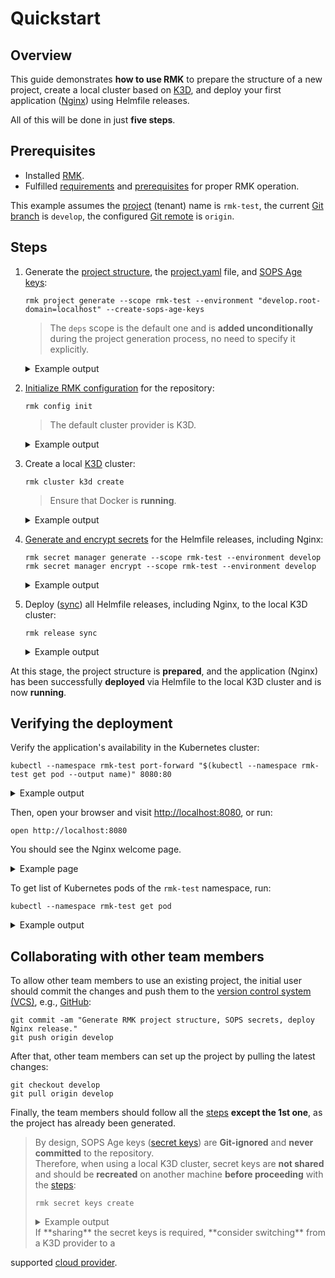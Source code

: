 # Quickstart

## Overview

This guide demonstrates **how to use RMK** to prepare the structure of a new project, create a local cluster based on
[K3D](configuration/configuration-management/init-k3d-provider.md),
and deploy your first application ([Nginx](https://nginx.org/)) using Helmfile releases.

All of this will be done in just **five steps**.

## Prerequisites

- Installed [RMK](index.md#installation).
- Fulfilled [requirements](index.md#requirements) and [prerequisites](configuration/project-management/preparation-of-project-repository.md#prerequisites) for proper RMK operation.

This example assumes the [project](configuration/project-management/requirement-for-project-repository.md) (tenant) name
is `rmk-test`, the
current [Git branch](https://docs.github.com/en/pull-requests/collaborating-with-pull-requests/proposing-changes-to-your-work-with-pull-requests/about-branches)
is `develop`, the
configured [Git remote](https://docs.github.com/en/get-started/getting-started-with-git/managing-remote-repositories)
is `origin`.

## Steps

1. Generate
   the [project structure](configuration/project-management/requirement-for-project-repository.md#expected-repository-structure),
   the [project.yaml](configuration/project-management/preparation-of-project-repository.md#projectyaml) file, and [SOPS
   Age keys](configuration/secrets-management/secrets-management.md#secret-keys):

   ```shell
   rmk project generate --scope rmk-test --environment "develop.root-domain=localhost" --create-sops-age-keys
   ```

   > The `deps` scope is the default one and is **added unconditionally** during the project generation process, no need
   to specify it explicitly.

   <details>
      <summary>Example output</summary>
      ```text
      2025-01-29T14:20:02.954+0100	INFO	file /home/user/rmk-test/etc/deps/develop/values/aws-cluster.yaml.gotmpl generated
      2025-01-29T14:20:02.956+0100	INFO	file /home/user/rmk-test/etc/deps/develop/values/azure-cluster.yaml.gotmpl generated
      2025-01-29T14:20:02.956+0100	INFO	file /home/user/rmk-test/etc/deps/develop/values/gcp-cluster.yaml.gotmpl generated
      2025-01-29T14:20:02.957+0100	INFO	file /home/user/rmk-test/etc/deps/develop/globals.yaml.gotmpl generated
      2025-01-29T14:20:02.957+0100	INFO	file /home/user/rmk-test/etc/deps/develop/releases.yaml generated
      2025-01-29T14:20:02.957+0100	INFO	file /home/user/rmk-test/etc/deps/develop/secrets/.spec.yaml.gotmpl generated
      2025-01-29T14:20:02.957+0100	INFO	file /home/user/rmk-test/etc/deps/develop/secrets/.sops.yaml generated
      2025-01-29T14:20:02.957+0100	INFO	file /home/user/rmk-test/etc/rmk-test/develop/globals.yaml.gotmpl generated
      2025-01-29T14:20:02.958+0100	INFO	file /home/user/rmk-test/etc/rmk-test/develop/releases.yaml generated
      2025-01-29T14:20:02.958+0100	INFO	file /home/user/rmk-test/etc/rmk-test/develop/secrets/.spec.yaml.gotmpl generated
      2025-01-29T14:20:02.958+0100	INFO	file /home/user/rmk-test/etc/rmk-test/develop/values/rmk-test-app.yaml.gotmpl generated
      2025-01-29T14:20:02.958+0100	INFO	file /home/user/rmk-test/etc/rmk-test/develop/secrets/.sops.yaml generated
      2025-01-29T14:20:02.958+0100	INFO	file /home/user/rmk-test/.gitignore generated
      2025-01-29T14:20:02.959+0100	INFO	file /home/user/rmk-test/helmfile.yaml.gotmpl generated
      2025-01-29T14:20:02.959+0100	INFO	file /home/user/rmk-test/README.md generated
      2025-01-29T14:20:02.986+0100	INFO	generate age key for scope: deps
      2025-01-29T14:20:02.986+0100	INFO	update SOPS config file: /home/user/rmk-test/etc/deps/develop/secrets/.sops.yaml
      2025-01-29T14:20:03.000+0100	INFO	generate age key for scope: rmk-test
      2025-01-29T14:20:03.001+0100	INFO	update SOPS config file: /home/user/rmk-test/etc/rmk-test/develop/secrets/.sops.yaml
      ```
   </details>

2. [Initialize RMK configuration](configuration/configuration-management/configuration-management.md#initialization-of-rmk-configuration)
   for the repository:

   ```shell
   rmk config init
   ```

   > The default cluster provider is K3D.

   <details>
      <summary>Example output</summary>
      ```text
      2025-01-29T14:22:44.548+0100	INFO	loaded config file by path: /home/user/.rmk/config/rmk-test-develop.yaml
      2025-01-29T14:22:44.550+0100	INFO	RMK will use values for develop environment
      2025-01-29T14:22:44.553+0100	INFO	starting package download: cluster-deps.bootstrap.infra-v0.1.0
      2025-01-29T14:22:45.790+0100	INFO	downloaded: cluster-deps.bootstrap.infra-v0.1.0
      2025-01-29T14:22:45.793+0100	INFO	starting package download: helmfile.hooks.infra-v1.29.1
      2025-01-29T14:22:46.598+0100	INFO	downloaded: helmfile.hooks.infra-v1.29.1
      2025-01-29T14:22:46.864+0100	INFO	time spent on initialization: 2s
      ```
   </details>   

3. Create a local [K3D](configuration/configuration-management/init-k3d-provider.md) cluster:

   ```shell
   rmk cluster k3d create
   ```

   > Ensure that Docker is **running**.

   <details>
      <summary>Example output</summary>
      ```text
      INFO[0000] Using config file /var/folders/_d/y2s0znsj5l117xk90392xc540000gn/T/k3d-config.51481123.yaml (k3d.io/v1alpha5#simple)
      INFO[0000] portmapping '8080:80' targets the loadbalancer: defaulting to [servers:*:proxy agents:*:proxy]
      INFO[0000] portmapping '8443:443' targets the loadbalancer: defaulting to [servers:*:proxy agents:*:proxy]
      INFO[0000] portmapping '9111:9000' targets the loadbalancer: defaulting to [servers:*:proxy agents:*:proxy]
      INFO[0000] Prep: Network
      INFO[0000] Created network 'k3d-rmk-test-develop'
      INFO[0000] Created image volume k3d-rmk-test-develop-images
      INFO[0000] Starting new tools node...
      INFO[0000] Starting node 'k3d-rmk-test-develop-tools'
      INFO[0001] Creating node 'k3d-rmk-test-develop-server-0'
      INFO[0001] Creating LoadBalancer 'k3d-rmk-test-develop-serverlb'
      INFO[0002] Pulling image 'ghcr.io/k3d-io/k3d-proxy:5.7.3'
      INFO[0015] Using the k3d-tools node to gather environment information
      INFO[0016] Starting new tools node...
      INFO[0016] Starting node 'k3d-rmk-test-develop-tools'
      INFO[0019] Starting cluster 'rmk-test-develop'
      INFO[0019] Starting servers...
      INFO[0022] Starting node 'k3d-rmk-test-develop-server-0'
      INFO[0047] All agents already running.
      INFO[0047] Starting helpers...
      INFO[0047] Starting node 'k3d-rmk-test-develop-serverlb'
      INFO[0053] Injecting records for hostAliases (incl. host.k3d.internal) and for 3 network members into CoreDNS configmap...
      INFO[0056] Cluster 'rmk-test-develop' created successfully!
      INFO[0056] You can now use it like this:
      kubectl cluster-info
      ```
   </details>

4. [Generate and encrypt secrets](configuration/secrets-management/secrets-management.md#batch-secrets-management) for
   the Helmfile releases, including Nginx:

   ```shell
   rmk secret manager generate --scope rmk-test --environment develop
   rmk secret manager encrypt --scope rmk-test --environment develop
   ```

   <details>
      <summary>Example output</summary>
      ```text
      2025-01-29T14:19:57.396+0100	INFO	generating: /home/user/rmk-test/etc/rmk-test/develop/secrets/rmk-test-app.yaml
      2025-01-29T14:19:58.993+0100	INFO	encrypting: /home/user/rmk-test/etc/rmk-test/develop/secrets/rmk-test-app.yaml
      ```
   </details>

5. Deploy ([sync](configuration/release-management/release-management.md#synchronization-of-all-releases)) all
   Helmfile releases, including Nginx, to the local K3D cluster:

   ```shell
   rmk release sync
   ```

   <details>
      <summary>Example output</summary>
      ```text
      Release "rmk-test-app" does not exist. Installing it now.
      NAME: rmk-test-app
      LAST DEPLOYED: Wed Jan 29 14:23:54 2025
      NAMESPACE: rmk-test
      STATUS: deployed
      REVISION: 1
      TEST SUITE: None
      NOTES:
      The app will be available by url:
      rmk-test-app rmk-test 1 2025-01-29 14:23:54.839083 +0100 CET deployed app-1.6.0
      ```
   </details>

At this stage, the project structure is **prepared**, and the application (Nginx) has been successfully **deployed** via
Helmfile to the local K3D cluster and is now **running**.

## Verifying the deployment

Verify the application's availability in the Kubernetes cluster:

```shell
kubectl --namespace rmk-test port-forward "$(kubectl --namespace rmk-test get pod --output name)" 8080:80
```

<details>
   <summary>Example output</summary>
   ```text
   Forwarding from 127.0.0.1:8080 -> 80
   Forwarding from [::1]:8080 -> 80
   ```
</details>

Then, open your browser and visit [http://localhost:8080](http://localhost:8080), or run:

```shell
open http://localhost:8080
```

You should see the Nginx welcome page.

<details>
   <summary>Example page</summary>
   <h2><b>Welcome to nginx!</b></h2>
   <p>If you see this page, the nginx web server is successfully installed and
   working. Further configuration is required.</p>
   <p>For online documentation and support please refer to
   <a href="http://nginx.org/">nginx.org</a>.<br>
   Commercial support is available at
   <a href="http://nginx.com/">nginx.com</a>.</p>
   <p><em>Thank you for using nginx.</em></p>
</details>

To get list of Kubernetes pods of the `rmk-test` namespace, run:

```shell
kubectl --namespace rmk-test get pod
```

<details>
   <summary>Example output</summary>
   ```text
   NAME                           READY   STATUS    RESTARTS   AGE
   rmk-test-app-bd588bfd6-ch6n7   1/1     Running   0          3s
   ```
</details>

## Collaborating with other team members

To allow other team members to use an existing project, the initial user should commit the changes and push them to
the [version control system (VCS)](https://github.com/resources/articles/software-development/what-is-version-control),
e.g., [GitHub](https://github.com):

```shell
git commit -am "Generate RMK project structure, SOPS secrets, deploy Nginx release."
git push origin develop
```

After that, other team members can set up the project by pulling the latest changes:

```shell
git checkout develop
git pull origin develop
```

Finally, the team members should follow all the [steps](#steps) **except the 1st one**, as the project has already been
generated.

> By design, SOPS Age keys ([secret keys](configuration/secrets-management/secrets-management.md#secret-keys)) are
> **Git-ignored** and **never committed** to the repository.  
> Therefore, when using a local K3D cluster, secret keys are **not shared** and should be **recreated** on another
> machine **before proceeding** with the [steps](#steps):
>
> ```shell
> rmk secret keys create
> ```
> <details>
>   <summary>Example output</summary>
>   ```text
>   2025-01-29T16:23:00.325+0100	INFO	generate age key for scope: deps
>   2025-01-29T16:23:00.326+0100	INFO	update SOPS config file: /home/user/rmk-test/etc/deps/develop/secrets/.sops.yaml
>   2025-01-29T16:23:00.337+0100	INFO	generate age key for scope: rmk-test
>   2025-01-29T16:23:00.338+0100	INFO	update SOPS config file: /home/user/rmk-test/etc/rmk-test/develop/secrets/.sops.yaml
>   ```
> </details>
> If **sharing** the secret keys is required, **consider switching** from a K3D provider to a
>
supported [cloud provider](configuration/configuration-management/configuration-management.md#initialization-of-rmk-configuration-for-different-cluster-providers).

